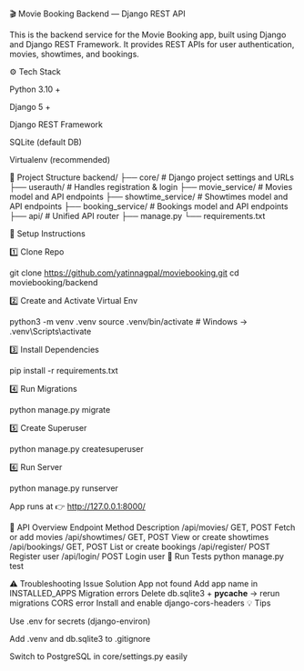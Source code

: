 🎬 Movie Booking Backend — Django REST API

This is the backend service for the Movie Booking app, built using Django and Django REST Framework.
It provides REST APIs for user authentication, movies, showtimes, and bookings.

⚙️ Tech Stack

Python 3.10 +

Django 5 +

Django REST Framework

SQLite (default DB)

Virtualenv (recommended)

📂 Project Structure
backend/
├── core/                # Django project settings and URLs
├── userauth/            # Handles registration & login
├── movie_service/       # Movies model and API endpoints
├── showtime_service/    # Showtimes model and API endpoints
├── booking_service/     # Bookings model and API endpoints
├── api/                 # Unified API router
├── manage.py
└── requirements.txt

🧩 Setup Instructions

1️⃣ Clone Repo

git clone https://github.com/yatinnagpal/moviebooking.git
cd moviebooking/backend


2️⃣ Create and Activate Virtual Env

python3 -m venv .venv
source .venv/bin/activate      # Windows → .venv\Scripts\activate


3️⃣ Install Dependencies

pip install -r requirements.txt


4️⃣ Run Migrations

python manage.py migrate


5️⃣ Create Superuser

python manage.py createsuperuser


6️⃣ Run Server

python manage.py runserver


App runs at 👉 http://127.0.0.1:8000/

🧠 API Overview
Endpoint	Method	Description
/api/movies/	GET, POST	Fetch or add movies
/api/showtimes/	GET, POST	View or create showtimes
/api/bookings/	GET, POST	List or create bookings
/api/register/	POST	Register user
/api/login/	POST	Login user
🧪 Run Tests
python manage.py test

⚠️ Troubleshooting
Issue	Solution
App not found	Add app name in INSTALLED_APPS
Migration errors	Delete db.sqlite3 + __pycache__ → rerun migrations
CORS error	Install and enable django-cors-headers
💡 Tips

Use .env for secrets (django-environ)

Add .venv and db.sqlite3 to .gitignore

Switch to PostgreSQL in core/settings.py easily